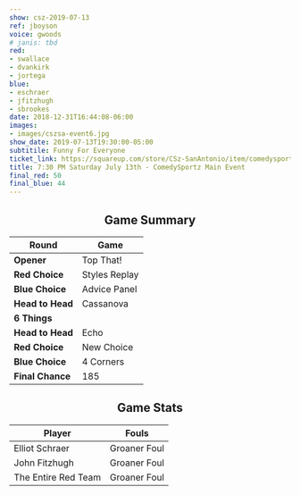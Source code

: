 ```yaml
---
show: csz-2019-07-13
ref: jboyson
voice: gwoods
# janis: tbd
red:
- swallace
- dvankirk
- jortega
blue:
- eschraer
- jfitzhugh
- sbrookes
date: 2018-12-31T16:44:08-06:00
images:
- images/cszsa-event6.jpg
show_date: 2019-07-13T19:30:00-05:00
subtitile: Funny For Everyone
ticket_link: https://squareup.com/store/CSz-SanAntonio/item/comedysportz-saturday-july-1
title: 7:30 PM Saturday July 13th - ComedySportz Main Event
final_red: 50
final_blue: 44
---
```


<center>

<!-- {{< figure src="/images/matches/csz-2019-06-07_1.jpg" title="Our Volunteer Player Helen helps out during the game of Spelling Bee." >}} -->

## Game Summary

| **Round** | **Game** |
|--------------|------|
| **Opener**       |Top That!|
| **Red Choice**   |Styles Replay|
| **Blue Choice**  |Advice Panel|
| **Head to Head** |Cassanova|
| **6 Things**     |      |
| **Head to Head** |Echo|
| **Red Choice**   |New Choice|
| **Blue Choice**  |4 Corners|
| **Final Chance** |185|

## Game Stats

| **Player** | **Fouls** |
|--------|-------|
|Elliot Schraer |Groaner Foul|
|John Fitzhugh   |Groaner Foul   |
|The Entire Red Team   |Groaner Foul   |

</center>
